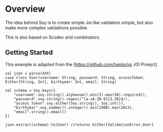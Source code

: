 # Overview

The idea behind Soy is to create simple Joi like validation simple, but also make more complex
validations possible.

This is also based on Scodec and combinators.

## Getting Started

This example is adapted from the [https://github.com/hapijs/joi JOI Proejct].

```$scala
val json = parse(XXX)
case class User(username: String, password: String, accessToken: Either[String, Int], birthyear: Int, email: String)

val schema = Soy.keys({
    "username".soy.string().alphanum().min(3).max(30).required(),
    "password".soy.string().regex(/^[a-zA-Z0-9]{3,30}$/),
    "access_token".soy.either(Soy.string(), Soy.int()),
    "birthyear".soy.number().integer().min(1900).max(2013),
    "email".string().email()
})

json.extract(schema).to(User) //returns Either[ValidationError,User]

```
